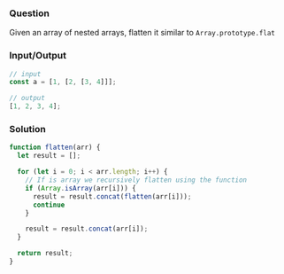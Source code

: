 ### Question

Given an array of nested arrays, flatten it similar to `Array.prototype.flat`

### Input/Output

```js
// input
const a = [1, [2, [3, 4]]];

// output
[1, 2, 3, 4];
```

### Solution

```js
function flatten(arr) {
  let result = [];

  for (let i = 0; i < arr.length; i++) {
    // If is array we recursively flatten using the function
    if (Array.isArray(arr[i])) {
      result = result.concat(flatten(arr[i]));
      continue
    }

    result = result.concat(arr[i]);
  }

  return result;
}
```
